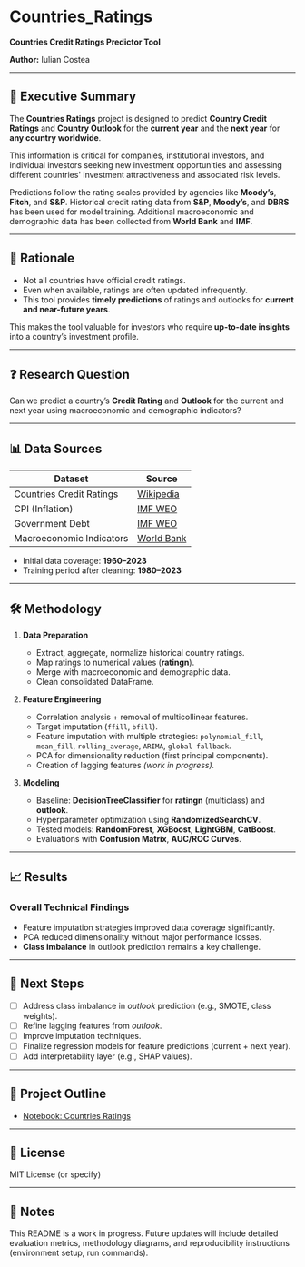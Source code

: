 # Countries_Ratings

**Countries Credit Ratings Predictor Tool**

**Author:** Iulian Costea

---

## 📌 Executive Summary
The **Countries Ratings** project is designed to predict **Country Credit Ratings** and **Country Outlook** for the **current year** and the **next year** for **any country worldwide**.

This information is critical for companies, institutional investors, and individual investors seeking new investment opportunities and assessing different countries' investment attractiveness and associated risk levels.

Predictions follow the rating scales provided by agencies like **Moody’s**, **Fitch**, and **S&P**. Historical credit rating data from **S&P**, **Moody’s**, and **DBRS** has been used for model training. Additional macroeconomic and demographic data has been collected from **World Bank** and **IMF**.

---

## 🎯 Rationale
- Not all countries have official credit ratings.
- Even when available, ratings are often updated infrequently.
- This tool provides **timely predictions** of ratings and outlooks for **current and near-future years**.

This makes the tool valuable for investors who require **up-to-date insights** into a country’s investment profile.

---

## ❓ Research Question
Can we predict a country’s **Credit Rating** and **Outlook** for the current and next year using macroeconomic and demographic indicators?

---

## 📊 Data Sources
| Dataset                        | Source                                                                 |
|--------------------------------|------------------------------------------------------------------------|
| Countries Credit Ratings       | [Wikipedia](https://en.wikipedia.org/wiki/List_of_countries_by_credit_rating) |
| CPI (Inflation)                | [IMF WEO](https://www.imf.org/en/Publications/WEO/weo-database/2025/april) |
| Government Debt                | [IMF WEO](https://www.imf.org/en/Publications/WEO/weo-database/2025/april) |
| Macroeconomic Indicators       | [World Bank](https://databank.worldbank.org/source/world-development-indicators) |

- Initial data coverage: **1960–2023**
- Training period after cleaning: **1980–2023**

---

## 🛠️ Methodology

1. **Data Preparation**
   - Extract, aggregate, normalize historical country ratings.
   - Map ratings to numerical values (**ratingn**).
   - Merge with macroeconomic and demographic data.
   - Clean consolidated DataFrame.

2. **Feature Engineering**
   - Correlation analysis + removal of multicollinear features.
   - Target imputation (`ffill`, `bfill`).
   - Feature imputation with multiple strategies: `polynomial_fill`, `mean_fill`, `rolling_average`, `ARIMA`, `global fallback`.
   - PCA for dimensionality reduction (first principal components).
   - Creation of lagging features *(work in progress).*

3. **Modeling**
   - Baseline: **DecisionTreeClassifier** for **ratingn** (multiclass) and **outlook**.
   - Hyperparameter optimization using **RandomizedSearchCV**.
   - Tested models: **RandomForest**, **XGBoost**, **LightGBM**, **CatBoost**.
   - Evaluations with **Confusion Matrix**, **AUC/ROC Curves**.

---

## 📈 Results

### Overall Technical Findings
- Feature imputation strategies improved data coverage significantly.
- PCA reduced dimensionality without major performance losses.
- **Class imbalance** in outlook prediction remains a key challenge.

---

## 🚀 Next Steps

- [ ] Address class imbalance in *outlook* prediction (e.g., SMOTE, class weights).
- [ ] Refine lagging features from *outlook*.
- [ ] Improve imputation techniques.
- [ ] Finalize regression models for feature predictions (current + next year).
- [ ] Add interpretability layer (e.g., SHAP values).

---

## 📂 Project Outline
- [Notebook: Countries Ratings](Countries_ratings.ipynb)

---

## 📜 License
MIT License (or specify)

---

## 📝 Notes
This README is a work in progress. Future updates will include detailed evaluation metrics, methodology diagrams, and reproducibility instructions (environment setup, run commands).

